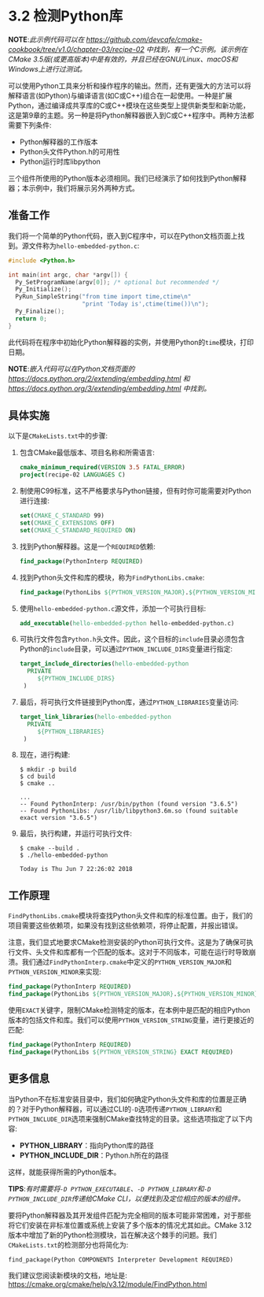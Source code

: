 # 3.2 检测Python库

**NOTE**:*此示例代码可以在 https://github.com/devcafe/cmake-cookbook/tree/v1.0/chapter-03/recipe-02 中找到，有一个C示例。该示例在CMake 3.5版(或更高版本)中是有效的，并且已经在GNU/Linux、macOS和Windows上进行过测试。*

可以使用Python工具来分析和操作程序的输出。然而，还有更强大的方法可以将解释语言(如Python)与编译语言(如C或C++)组合在一起使用。一种是扩展Python，通过编译成共享库的C或C++模块在这些类型上提供新类型和新功能，这是第9章的主题。另一种是将Python解释器嵌入到C或C++程序中。两种方法都需要下列条件:

* Python解释器的工作版本
* Python头文件Python.h的可用性
* Python运行时库libpython

三个组件所使用的Python版本必须相同。我们已经演示了如何找到Python解释器；本示例中，我们将展示另外两种方式。

## 准备工作

我们将一个简单的Python代码，嵌入到C程序中，可以在Python文档页面上找到。源文件称为`hello-embedded-python.c`:

```c
#include <Python.h>

int main(int argc, char *argv[]) {
  Py_SetProgramName(argv[0]); /* optional but recommended */
  Py_Initialize();
  PyRun_SimpleString("from time import time,ctime\n"
                     "print 'Today is',ctime(time())\n");
  Py_Finalize();
  return 0;
}
```

此代码将在程序中初始化Python解释器的实例，并使用Python的`time`模块，打印日期。

**NOTE**:*嵌入代码可以在Python文档页面的 https://docs.python.org/2/extending/embedding.html 和 https://docs.python.org/3/extending/embedding.html 中找到。*

## 具体实施

以下是`CMakeLists.txt`中的步骤:

1. 包含CMake最低版本、项目名称和所需语言:

   ```cmake
   cmake_minimum_required(VERSION 3.5 FATAL_ERROR)
   project(recipe-02 LANGUAGES C)
   ```

2. 制使用C99标准，这不严格要求与Python链接，但有时你可能需要对Python进行连接:

   ```cmake
   set(CMAKE_C_STANDARD 99)
   set(CMAKE_C_EXTENSIONS OFF)
   set(CMAKE_C_STANDARD_REQUIRED ON)
   ```

3. 找到Python解释器。这是一个`REQUIRED`依赖:

   ```cmake
   find_package(PythonInterp REQUIRED)
   ```

4. 找到Python头文件和库的模块，称为`FindPythonLibs.cmake`:

   ```cmake
   find_package(PythonLibs ${PYTHON_VERSION_MAJOR}.${PYTHON_VERSION_MINOR} EXACT REQUIRED)
   ```

5. 使用`hello-embedded-python.c`源文件，添加一个可执行目标:

   ```cmake
   add_executable(hello-embedded-python hello-embedded-python.c)
   ```

6. 可执行文件包含`Python.h`头文件。因此，这个目标的`include`目录必须包含Python的`include`目录，可以通过`PYTHON_INCLUDE_DIRS`变量进行指定:

   ```cmake
   target_include_directories(hello-embedded-python
     PRIVATE
     	${PYTHON_INCLUDE_DIRS}
   	)
   ```

7. 最后，将可执行文件链接到Python库，通过`PYTHON_LIBRARIES`变量访问:

   ```cmake
   target_link_libraries(hello-embedded-python
     PRIVATE
     	${PYTHON_LIBRARIES}
   	)
   ```

8. 现在，进行构建:

   ```shell
   $ mkdir -p build
   $ cd build
   $ cmake ..
   
   ...
   -- Found PythonInterp: /usr/bin/python (found version "3.6.5")
   -- Found PythonLibs: /usr/lib/libpython3.6m.so (found suitable exact version "3.6.5")
   ```

9. 最后，执行构建，并运行可执行文件:

   ```shell
   $ cmake --build .
   $ ./hello-embedded-python
   
   Today is Thu Jun 7 22:26:02 2018
   ```

## 工作原理

`FindPythonLibs.cmake`模块将查找Python头文件和库的标准位置。由于，我们的项目需要这些依赖项，如果没有找到这些依赖项，将停止配置，并报出错误。

注意，我们显式地要求CMake检测安装的Python可执行文件。这是为了确保可执行文件、头文件和库都有一个匹配的版本。这对于不同版本，可能在运行时导致崩溃。我们通过`FindPythonInterp.cmake`中定义的`PYTHON_VERSION_MAJOR`和`PYTHON_VERSION_MINOR`来实现:

```cmake
find_package(PythonInterp REQUIRED)
find_package(PythonLibs ${PYTHON_VERSION_MAJOR}.${PYTHON_VERSION_MINOR} EXACT REQUIRED)
```

使用`EXACT`关键字，限制CMake检测特定的版本，在本例中是匹配的相应Python版本的包括文件和库。我们可以使用`PYTHON_VERSION_STRING`变量，进行更接近的匹配:

```cmake
find_package(PythonInterp REQUIRED)
find_package(PythonLibs ${PYTHON_VERSION_STRING} EXACT REQUIRED)
```

## 更多信息

当Python不在标准安装目录中，我们如何确定Python头文件和库的位置是正确的？对于Python解释器，可以通过CLI的`-D`选项传递`PYTHON_LIBRARY`和`PYTHON_INCLUDE_DIR`选项来强制CMake查找特定的目录。这些选项指定了以下内容:

* **PYTHON_LIBRARY**：指向Python库的路径
* **PYTHON_INCLUDE_DIR**：Python.h所在的路径

这样，就能获得所需的Python版本。

**TIPS**:*有时需要将`-D PYTHON_EXECUTABLE`、`-D PYTHON_LIBRARY`和`-D PYTHON_INCLUDE_DIR`传递给CMake CLI，以便找到及定位相应的版本的组件。*

要将Python解释器及其开发组件匹配为完全相同的版本可能非常困难，对于那些将它们安装在非标准位置或系统上安装了多个版本的情况尤其如此。CMake 3.12版本中增加了新的Python检测模块，旨在解决这个棘手的问题。我们`CMakeLists.txt`的检测部分也将简化为:

`find_package(Python COMPONENTS Interpreter Development REQUIRED)`

我们建议您阅读新模块的文档，地址是: https://cmake.org/cmake/help/v3.12/module/FindPython.html

